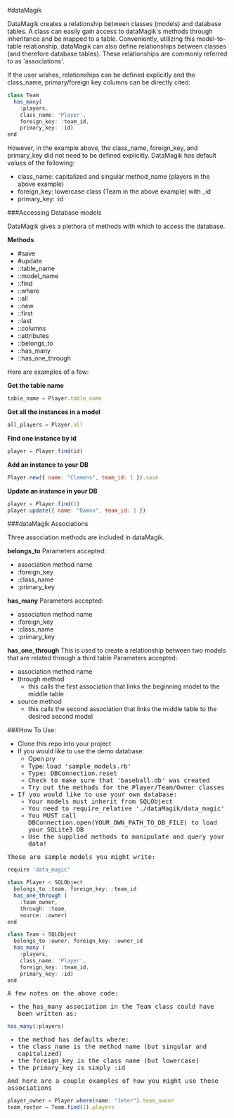 #dataMagik

DataMagik creates a relationship between classes (models) and database tables. A class can easily
gain access to dataMagik's methods through inheritance and be mapped to a table. Conveniently, utilizing this
model-to-table relationship, dataMagik can also define relationships between classes (and therefore database tables).
These relationships are commonly referred to as 'associations'.

If the user wishes, relationships can be defined explicitly and the class_name, primary/foreign key columns can be directly
cited:

```javascript
class Team
  has_many(
    :players,
    class_name: 'Player',
    foreign_key: :team_id,
    primary_key: :id)
end
```
However, in the example above, the class_name, foreign_key, and primary_key did not need to be defined explicitly. DataMagik has default values of the following:
- class_name: capitalized and singular method_name (players in the above example)
- foreign_key: lowercase class  (Team in the above example) with \_id
- primary_key: :id

###Accessing Database models

DataMagik gives a plethora of methods with which to access the database.

**Methods**
- #save
- #update
- ::table_name
- ::model_name
- ::find
- ::where
- ::all
- ::new
- ::first
- ::last
- ::columns
- ::attributes
- ::belongs_to
- ::has_many
- ::has_one_through

Here are examples of a few:

**Get the table name**

```javascript
table_name = Player.table_name
```

**Get all the instances in a model**

```javascript
all_players = Player.all
```

**Find one instance by id**

```javascript
player = Player.find(id)
```

**Add an instance to your DB**

```javascript
Player.new({ name: "Clemens", team_id: 1 }).save
```

**Update an instance in your DB**

```javascript
player = Player.find(1)
player.update({ name: "Damon", team_id: 1 })
```


###dataMagik Associations

Three association methods are included in dataMagik.

**belongs_to**
Parameters accepted:
- association method name
- :foreign_key
- :class_name
- :primary_key

**has_many**
Parameters accepted:
- association method name
- :foreign_key
- :class_name
- :primary_key

**has_one_through**
This is used to create a relationship between two models that are related through a third table
Parameters accepted:
- association method name
- through method
  - this calls the first association that links the beginning model to the middle table
- source method
  - this calls the second association that links the middle table to the desired second model

###How To Use:

- Clone this repo into your project
- If you would like to use the demo database:
  - Open pry
  - Type: <tt> load 'sample_models.rb'<tt>
  - Type: <tt> DBConnection.reset <tt>
  - Check to make sure that 'baseball.db' was created
  - Try out the methods for the Player/Team/Owner classes
- If you would like to use your own database:
  - Your models must inherit from <tt>SQLObject<tt>
  - You need to <tt>require_relative './dataMagik/data_magic'<tt>
  - You MUST call <tt>DBConnection.open(YOUR_OWN_PATH_TO_DB_FILE)<tt> to load your SQLite3 DB
  - Use the supplied methods to manipulate and query your data!

These are sample models you might write:

```javascript
require 'data_magic'

class Player < SQLObject
  belongs_to :team, foreign_key: :team_id
  has_one_through (
    :team_owner,
    through: :team,
    source: :owner)
end

class Team < SQLObject
  belongs_to :owner, foreign_key: :owner_id
  has_many (
    :players,
    class_name: 'Player',
    foreign_key: :team_id,
    primary_key: :id)
end
```
A few notes on the above code:
- the has_many association in the Team class could have been written as:
``` javascript
has_many(:players)
```
- the method has defaults where:
 - the class_name is the method name (but singular and capitalized)
 - the foreign_key is the class name (but lowercase)
 - the primary_key is simply :id


And here are a couple examples of how you might use those associations

```javascript
player_owner = Player.where(name: "Jeter").team_owner
team_roster = Team.find(1).players
```
